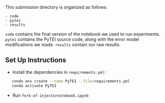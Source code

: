This submission directory is organized as follows:
```
- code
- pytei
- results
```
`code` contains the final version of the notebook we used to run experiments. `pytei` contains the PyTEI source code, along with the error model modifications we made. `results` contain our raw results.

## Set Up Instructions
 - Install the dependencies in `requirements.yml`:
 ```bash
    conda env create --name PyTEI --file=requirements.yml
    conda activate PyTEI
 ```
 - Run `fork-of-injectornotebook.ipynb`
